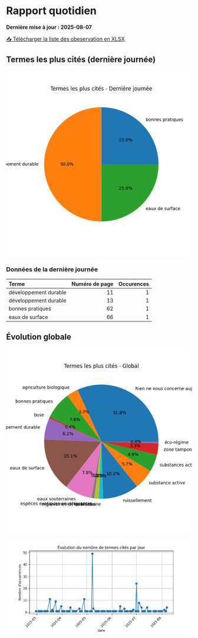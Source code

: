 # Rapport quotidien

**Dernière mise à jour : 2025-08-07**

[📥 Télécharger la liste des obeservation en XLSX](https://github.com/LlrdntCORDER/VeilleMoniteur/releases/latest/download/Data.xlsx)

## Termes les plus cités (dernière journée)

![Graphique](img/last_day_pie.png)

### Données de la dernière journée

| Terme                 |   Numéro de page |   Occurences |
|:----------------------|-----------------:|-------------:|
| développement durable |               11 |            1 |
| développement durable |               13 |            1 |
| bonnes pratiques      |               62 |            1 |
| eaux de surface       |               66 |            1 |

## Évolution globale

![Graphique](img/global_pie.png)

![Graphique](img/evolution_line.png)

